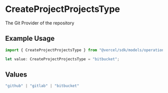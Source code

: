 # CreateProjectProjectsType

The Git Provider of the repository

## Example Usage

```typescript
import { CreateProjectProjectsType } from "@vercel/sdk/models/operations/createproject.js";

let value: CreateProjectProjectsType = "bitbucket";
```

## Values

```typescript
"github" | "gitlab" | "bitbucket"
```